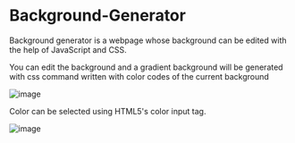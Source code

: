 # Background-Generator
Background generator is a webpage whose background can be edited with the help of JavaScript and CSS.

You can edit the background and a gradient background will be generated with css command written with color codes of the current background

![image](https://user-images.githubusercontent.com/67423930/154483012-fcfb9697-ff8a-4bba-b77d-b6d026f7ed94.png)

Color can be selected using HTML5's color input tag.

![image](https://user-images.githubusercontent.com/67423930/154483169-acef4bcf-630a-4d16-95f7-4ef83b158d33.png)
